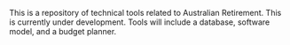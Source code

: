 This is a repository of technical tools related to Australian Retirement. <be>
This is currently under development.<be>
Tools will include a database, software model, and a budget planner.<be>

